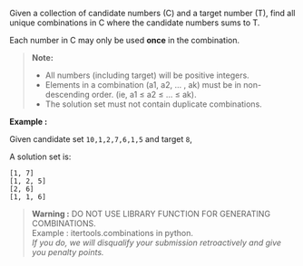 <div class="markdown-content" id="problem-content">
<p>Given a collection of candidate numbers (C) and a target number (T), find all unique combinations in C where the candidate numbers sums to T.</p>
<p>Each number in C may only be used <strong>once</strong> in the combination.</p>
<blockquote>
<p><strong>Note:</strong></p>
<ul>
<li>All numbers (including target) will be positive integers.</li>
<li>Elements in a combination (a1, a2, … , ak) must be in non-descending order. (ie, a1 ≤ a2 ≤ … ≤ ak).</li>
<li>The solution set must not contain duplicate combinations.</li>
</ul>
</blockquote>
<p><strong>Example :</strong></p>
<p>Given candidate set <code class="highlighter-rouge">10,1,2,7,6,1,5</code> and target <code class="highlighter-rouge">8</code>,</p>
<p>A solution set is:</p>
<div class="highlighter-rouge"><pre class="highlight"><code>[1, 7]
[1, 2, 5]
[2, 6]
[1, 1, 6]
</code></pre>
</div>
<blockquote>
<p><strong>Warning :</strong> DO NOT USE LIBRARY FUNCTION FOR GENERATING COMBINATIONS.<br/>
Example : itertools.combinations in python.<br/>
<em>If you do, we will disqualify your submission retroactively and give you penalty points.</em></p>
</blockquote>

</div>